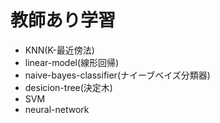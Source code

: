 # 教師あり学習


- KNN(K-最近傍法)
- linear-model(線形回帰)
- naive-bayes-classifier(ナイーブベイズ分類器)
- desicion-tree(決定木)
- SVM
- neural-network